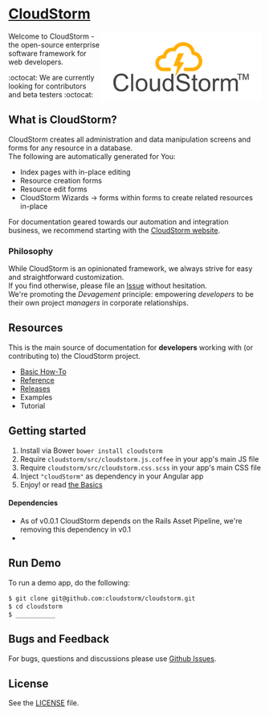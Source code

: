 # [CloudStorm](http://cloudstorm.io)
<a href="http://cloudstorm.io"><img src="./docs/images/logo.png" height="140" align="right"></a>
Welcome to CloudStorm - the open-source enterprise software framework for web developers.  

:octocat: We are currently looking for contributors and beta testers :octocat:

## What is CloudStorm?
CloudStorm creates all administration and data manipulation screens and forms for any resource in a database.  
The following are automatically generated for You:  
* Index pages with in-place editing
* Resource creation forms
* Resource edit forms
* CloudStorm Wizards -> forms within forms to create related resources in-place

For documentation geared towards our automation and integration business, we recommend starting with the [CloudStorm website](http://cloudstorm.io).

### Philosophy
While CloudStorm is an opinionated framework, we always strive for easy and straightforward customization.  
If you find otherwise, please file an [Issue](../../issues) without hesitation.  
We're promoting the _Devagement_ principle: empowering _developers_ to be their own project _managers_ in corporate relationships.

## Resources
This is the main source of documentation for **developers** working with (or contributing to) the CloudStorm project.   
* [Basic How-To](docs/basics.md)
* [Reference](docs/README.md)  
* [Releases](../../releases)
* Examples
* Tutorial

## Getting started
1. Install via Bower `bower install cloudstorm`
1. Require `cloudstorm/src/cloudstorm.js.coffee` in your app's main JS file
1. Require `cloudstorm/src/cloudstorm.css.scss` in your app's main CSS file
1. Inject `"cloudStorm"` as dependency in your Angular app
1. Enjoy! or read [the Basics](docs/basics.md)

#### Dependencies
* As of v0.0.1 CloudStorm depends on the Rails Asset Pipeline, we're removing this dependency in v0.1
* 

## Run Demo
To run a demo app, do the following:  
```
$ git clone git@github.com:cloudstorm/cloudstorm.git
$ cd cloudstorm
$ ___________
```

## Bugs and Feedback
For bugs, questions and discussions please use [Github Issues](../../issues).

## License
See the [LICENSE](./LICENSE.txt) file.
